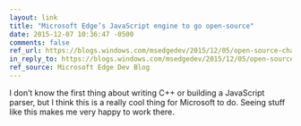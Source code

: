 ```yaml
---
layout: link
title: "Microsoft Edge’s JavaScript engine to go open-source"
date: 2015-12-07 10:36:47 -0500
comments: false
ref_url: https://blogs.windows.com/msedgedev/2015/12/05/open-source-chakra-core/
in_reply_to: https://blogs.windows.com/msedgedev/2015/12/05/open-source-chakra-core/
ref_source: Microsoft Edge Dev Blog
---
```


I don’t know the first thing about writing C++ or building a JavaScript parser, but I think this is a really cool thing for Microsoft to do. Seeing stuff like this makes me very happy to work there.